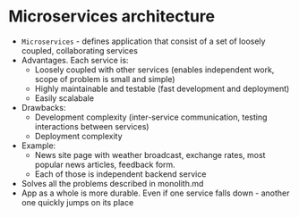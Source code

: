 # Microservices architecture

* `Microservices` - defines application that consist of a set of loosely coupled, collaborating services
* Advantages. Each service is:
	* Loosely coupled with other services (enables independent work, scope of problem is small and simple)
	* Highly maintainable and testable (fast development and deployment)
	* Easily scalabale
* Drawbacks:
	* Development complexity (inter-service communication, testing interactions between services)
	* Deployment complexity 
* Example:
    * News site page with weather broadcast, exchange rates, most popular news articles, feedback form. 
    * Each of those is independent backend service
* Solves all the problems described in monolith.md
* App as a whole is more durable. Even if one service falls down - another one quickly jumps on its place
